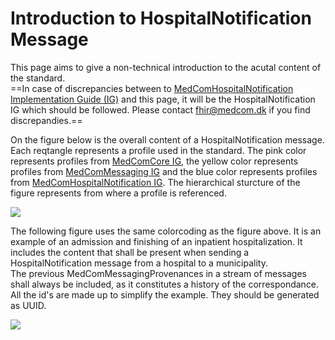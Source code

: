 # Introduction to HospitalNotification Message

This page aims to give a non-technical introduction to the acutal content of the standard. <br> 
==In case of discrepancies between to [MedComHospitalNotification Implementation Guide (IG)](https://build.fhir.org/ig/hl7dk/dk-medcom-hospitalnotification) and this page, it will be the HospitalNotification IG which should be followed. Please contact fhir@medcom.dk if you find discrepandies.==

On the figure below is the overall content of a HospitalNotification message. Each reqtangle represents a profile used in the standard. 
The pink color represents profiles from [MedComCore IG](https://build.fhir.org/ig/hl7dk/dk-medcom-core), the yellow color represents profiles from [MedComMessaging IG](https://build.fhir.org/ig/hl7dk/dk-medcom-messaging) and the blue color represents profiles from [MedComHospitalNotification IG](https://build.fhir.org/ig/hl7dk/dk-medcom-hospitalnotification). The hierarchical sturcture of the figure represents from where a profile is referenced.

![](/testSimpleDiagram.png)

The following figure uses the same colorcoding as the figure above. It is an example of an admission and finishing of an inpatient hospitalization. It includes the content that shall be present when sending a HospitalNotification message from a hospital to a municipality. <br>
The previous MedComMessagingProvenances in a stream of messages shall always be included, as it constitutes a history of the correspondance. All the id's are made up to simplify the example. They should be generated as UUID.

![](/HNAdmitFinish.png)



